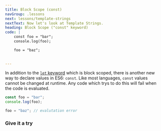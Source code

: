 ```yaml
---
title: Block Scope (const)
navGroup: .lessons
next: lessons/template-strings
nextText: Now let's look at Template Strings.
heading: Block Scope ("const" keyword)
code: |
    const foo = "bar";
    console.log(foo);

    foo = "baz";
    
    
---
```


In addition to the [`let` keyword](/#lessons/block-scope-let) which is block scoped, there is another new way to declare values in ES6: `const`.  Like most languages, `const` values cannot be changed at runtime.  Any code which trys to do this will fail when the code is evaluated.

```javascript
const foo = "bar";
console.log(foo);

foo = "baz"; // evalutation error
```

### Give it a try
